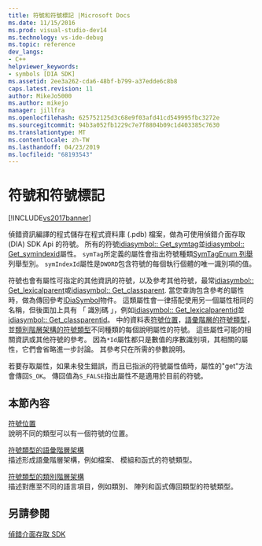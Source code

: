 ```yaml
---
title: 符號和符號標記 |Microsoft Docs
ms.date: 11/15/2016
ms.prod: visual-studio-dev14
ms.technology: vs-ide-debug
ms.topic: reference
dev_langs:
- C++
helpviewer_keywords:
- symbols [DIA SDK]
ms.assetid: 2ee3a262-cda6-48bf-b799-a37edde6c8b8
caps.latest.revision: 11
author: MikeJo5000
ms.author: mikejo
manager: jillfra
ms.openlocfilehash: 625752125d3c68e9f03afd41cd549995fbc3272e
ms.sourcegitcommit: 94b3a052fb1229c7e7f8804b09c1d403385c7630
ms.translationtype: MT
ms.contentlocale: zh-TW
ms.lasthandoff: 04/23/2019
ms.locfileid: "68193543"
---
```

# <a name="symbols-and-symbol-tags"></a>符號和符號標記
[!INCLUDE[vs2017banner](../../includes/vs2017banner.md)]

偵錯資訊編譯的程式儲存在程式資料庫 (.pdb) 檔案，做為可使用偵錯介面存取 (DIA) SDK Api 的符號。 所有的符號[idiasymbol:: Get_symtag](../../debugger/debug-interface-access/idiasymbol-get-symtag.md)並[idiasymbol:: Get_symindexid](../../debugger/debug-interface-access/idiasymbol-get-symindexid.md)屬性。 `symTag`所定義的屬性會指出符號種類[SymTagEnum 列舉](../../debugger/debug-interface-access/symtagenum.md)列舉型別。 `symIndexId`屬性是`DWORD`包含符號的每個執行個體的唯一識別項的值。  
  
 符號也會有屬性可指定的其他資訊的符號，以及參考其他符號，最常[idiasymbol:: Get_lexicalparent](../../debugger/debug-interface-access/idiasymbol-get-lexicalparent.md)或[idiasymbol:: Get_classparent](../../debugger/debug-interface-access/idiasymbol-get-classparent.md). 當您查詢包含參考的屬性時，做為傳回參考[IDiaSymbol](../../debugger/debug-interface-access/idiasymbol.md)物件。 這類屬性會一律搭配使用另一個屬性相同的名稱，但後面加上具有 「 識別碼 」，例如[idiasymbol:: Get_lexicalparentid](../../debugger/debug-interface-access/idiasymbol-get-lexicalparentid.md)並[idiasymbol:: Get_classparentid](../../debugger/debug-interface-access/idiasymbol-get-classparentid.md)。 中的資料表[符號位置](../../debugger/debug-interface-access/symbol-locations.md)，[語彙階層的符號類型](../../debugger/debug-interface-access/lexical-hierarchy-of-symbol-types.md)，並[類別階層架構的符號類型](../../debugger/debug-interface-access/class-hierarchy-of-symbol-types.md)不同種類的每個說明屬性的符號。 這些屬性可能的相關資訊或其他符號的參考。 因為`*Id`屬性都只是數值的序數識別項，其相關的屬性，它們會省略進一步討論。 其參考只在所需的參數說明。  
  
 若要存取屬性，如果未發生錯誤，而且已指派的符號屬性值時，屬性的"get"方法會傳回`S_OK`。 傳回值為`S_FALSE`指出屬性不是適用於目前的符號。  
  
## <a name="in-this-section"></a>本節內容  
 [符號位置](../../debugger/debug-interface-access/symbol-locations.md)  
 說明不同的類型可以有一個符號的位置。  
  
 [符號類型的語彙階層架構](../../debugger/debug-interface-access/lexical-hierarchy-of-symbol-types.md)  
 描述形成語彙階層架構，例如檔案、 模組和函式的符號類型。  
  
 [符號類型的類別階層架構](../../debugger/debug-interface-access/class-hierarchy-of-symbol-types.md)  
 描述對應至不同的語言項目，例如類別、 陣列和函式傳回類型的符號類型。  
  
## <a name="see-also"></a>另請參閱  
 [偵錯介面存取 SDK](../../debugger/debug-interface-access/debug-interface-access-sdk.md)

